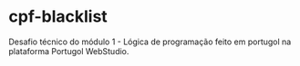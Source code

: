 # cpf-blacklist
Desafio técnico do módulo 1 - Lógica de programação feito em portugol na plataforma Portugol WebStudio.
